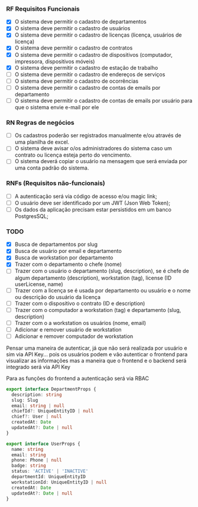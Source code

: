 ### RF Requisitos Funcionais

- [x] O sistema deve permitir o cadastro de departamentos
- [x] O sistema deve permitir o cadastro de usuários
- [x] O sistema deve permitir o cadastro de licenças (licença, usuários de licença)
- [x] O sistema deve permitir o cadastro de contratos
- [x] O sistema deve permitir o cadastro de dispositivos (computador, impressora, dispositivos móveis)
- [x] O sistema deve permitir o cadastro de estação de trabalho
- [ ] O sistema deve permitir o cadastro de endereços de serviços
- [ ] O sistema deve permitir o cadastro de ocorrências
- [ ] O sistema deve permitir o cadastro de contas de emails por departamento
- [ ] O sistema deve permitir o cadastro de contas de emails por usuário para que o sistema envie e-mail por ele

### RN Regras de negócios
- [ ] Os cadastros poderão ser registrados manualmente e/ou através de uma planilha de excel.
- [ ] O sistema deve avisar o/os administradores do sistema caso um contrato ou licença esteja perto do vencimento.
- [ ] O sistema deverá copiar o usuário na mensagem que será enviada por uma conta padrão do sistema.

### RNFs (Requisitos não-funcionais)

- [ ] A autenticação será via código de acesso e/ou magic link;
- [ ] O usuário deve ser identificado por um JWT (Json Web Token);
- [ ] Os dados da aplicação precisam estar persistidos em um banco PostgresSQL;

### TODO

- [x] Busca de departamentos por slug
- [x] Busca de usuário por email e departamento
- [x] Busca de workstation por departamento
- [x] Trazer com o departamento o chefe (nome)
- [ ] Trazer com o usuário o departamento (slug, description), se é chefe de algum departamento (description), workstation (tag), license (ID userLicense, name)
- [ ] Trazer com a licença se é usada por departamento ou usuário e o nome ou descrição do usuário da licença
- [ ] Trazer com o dispositivo o contrato (ID e description)
- [ ] Trazer com o computador a workstation (tag) e departamento (slug, description)
- [ ] Trazer com o a workstation os usuários (nome, email)
- [ ] Adicionar e remover usuário de workstation
- [ ] Adicionar e remover computador de workstation

Pensar uma maneira de autenticar, já que não será realizada por usuário e sim via API Key... pois os usuários podem e vão autenticar o frontend para visualizar as informações mas a maneira que o frontend e o backend será integrado será via API Key

Para as funções do frontend a autenticação será via RBAC

```ts
export interface DepartmentProps {
  description: string
  slug: Slug
  email: string | null
  chiefId?: UniqueEntityID | null
  chief?: User | null
  createdAt: Date
  updatedAt?: Date | null
}
```

```ts
export interface UserProps {
  name: string
  email: string
  phone: Phone | null
  badge: string
  status: 'ACTIVE' | 'INACTIVE'
  departmentId: UniqueEntityID
  workstationId: UniqueEntityID | null
  createdAt: Date
  updatedAt?: Date | null
}
```